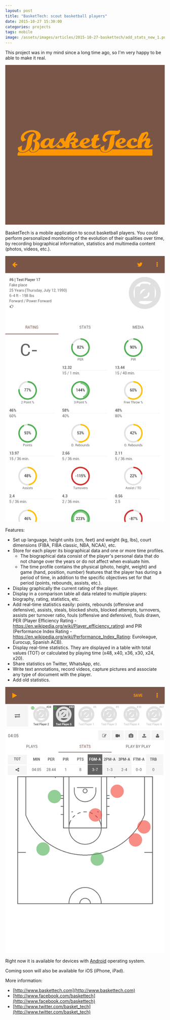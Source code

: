 ```yaml
---
layout: post
title: "BasketTech: scout basketball players"
date: 2015-10-27 15:30:00
categories: projects
tags: mobile
image: /assets/images/articles/2015-10-27-baskettech/add_stats_new_1.png
---
```


This project was in my mind since a long time ago, so I'm very happy to be able to make it real.

![BasketTech logo](/assets/images/articles/2015-10-27-baskettech/logo_587x587.png)

BasketTech is a mobile application to scout basketball players. You could perform personalized monitoring of the evolution of their qualities over time, by recording biographical information, statistics and multimedia content (photos, videos, etc.).

![BasketTech: player detail](/assets/images/articles/2015-10-27-baskettech/players_detail.png)

Features:

* Set up language, height units (cm, feet) and weight (kg, lbs), court dimensions (FIBA, FIBA classic, NBA, NCAA), etc.
* Store for each player its biographical data and one or more time profiles.
  * The biographical data consist of the player's personal data that do not change over the years or do not affect when evaluate him.
  * The time profile contains the physical (photo, height, weight) and game (hand, position, number) features that the player has during a period of time, in addition to the specific objectives set for that period (points, rebounds, assists, etc.).
* Display graphically the current rating of the player.
* Display in a comparison table all data related to multiple players: biography, rating, statistics, etc.
* Add real-time statistics easily: points, rebounds (offensive and defensive), assists, steals, blocked shots, blocked attempts, turnovers, assists per turnover ratio, fouls (offensive and defensive), fouls drawn, PER (Player Efficiency Rating - https://en.wikipedia.org/wiki/Player_efficiency_rating) and PIR (Performance Index Rating - https://en.wikipedia.org/wiki/Performance_Index_Rating: Euroleague, Eurocup, Spanish ACB).
* Display real-time statistics. They are displayed in a table with total values (TOT) or calculated by playing time (x48, x40, x36, x30, x24, x20).
* Share statistics on Twitter, WhatsApp, etc.
* Write text annotations, record videos, capture pictures and associate any type of document with the player.
* Add old statistics.

![BasketTech: add real-time statistics](/assets/images/articles/2015-10-27-baskettech/add_stats_new_2.png)

Right now it is available for devices with [Android](https://play.google.com/store/apps/details?id=com.baskettech.mobile) operating system.

Coming soon will also be available for iOS (iPhone, iPad).

More information:

* [http://www.baskettech.com](http://www.baskettech.com)
* [http://www.facebook.com/baskettech](http://www.facebook.com/baskettech)
* [http://www.twitter.com/basket_tech](http://www.twitter.com/basket_tech)
